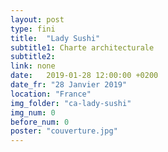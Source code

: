 ```yaml
---
layout: post
type: fini
title:  "Lady Sushi"
subtitle1: Charte architecturale
subtitle2: 
link: none
date:   2019-01-28 12:00:00 +0200
date_fr: "28 Janvier 2019"
location: "France"
img_folder: "ca-lady-sushi"
img_num: 0
before_num: 0
poster: "couverture.jpg"
---
```

